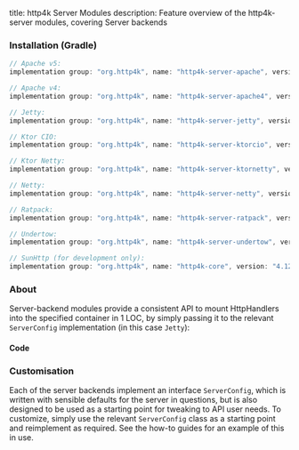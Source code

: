 title: http4k Server Modules
description: Feature overview of the http4k-server modules, covering Server backends

### Installation (Gradle)

```groovy
// Apache v5: 
implementation group: "org.http4k", name: "http4k-server-apache", version: "4.12.0.0"

// Apache v4: 
implementation group: "org.http4k", name: "http4k-server-apache4", version: "4.12.0.0"

// Jetty: 
implementation group: "org.http4k", name: "http4k-server-jetty", version: "4.12.0.0"

// Ktor CIO: 
implementation group: "org.http4k", name: "http4k-server-ktorcio", version: "4.12.0.0"

// Ktor Netty: 
implementation group: "org.http4k", name: "http4k-server-ktornetty", version: "4.12.0.0"

// Netty: 
implementation group: "org.http4k", name: "http4k-server-netty", version: "4.12.0.0"

// Ratpack: 
implementation group: "org.http4k", name: "http4k-server-ratpack", version: "4.12.0.0"

// Undertow: 
implementation group: "org.http4k", name: "http4k-server-undertow", version: "4.12.0.0"

// SunHttp (for development only): 
implementation group: "org.http4k", name: "http4k-core", version: "4.12.0.0"
```

### About
Server-backend modules provide a consistent API to mount HttpHandlers into the specified container in 1 LOC, by 
simply passing it to the relevant `ServerConfig` implementation (in this case `Jetty`):

#### Code [<img class="octocat"/>](https://github.com/http4k/http4k/blob/master/src/docs/guide/reference/servers/example_http.kt)

<script src="https://gist-it.appspot.com/https://github.com/http4k/http4k/blob/master/src/docs/guide/reference/servers/example_http.kt"></script>

### Customisation
Each of the server backends implement an interface `ServerConfig`, which is written with sensible defaults for the server in questions, 
but is also designed to be used as a starting point for tweaking to API user needs. To customize, simply use the relevant `ServerConfig` 
class as a starting point and reimplement as required. See the how-to guides for an example of this in use.
